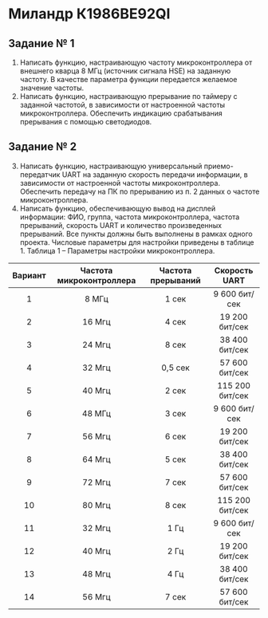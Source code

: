 # Миландр К1986ВЕ92QI

## Задание № 1
1.	Написать функцию, настраивающую частоту микроконтроллера от внешнего кварца 8 МГц (источник сигнала HSE) на заданную частоту. В качестве параметра функции передается желаемое значение частоты.
2.	Написать функцию, настраивающую прерывание по таймеру с заданной частотой, в зависимости от настроенной частоты микроконтроллера. Обеспечить индикацию срабатывания прерывания с помощью светодиодов.

## Задание № 2
3.	Написать функцию, настраивающую универсальный приемо-передатчик UART на заданную скорость передачи информации, в зависимости от настроенной частоты микроконтроллера. Обеспечить передачу на ПК по прерыванию из п. 2 данных о частоте микроконтроллера.
4.	Написать функцию, обеспечивающую вывод на дисплей информации: ФИО, группа, частота микроконтроллера, частота прерываний, скорость UART и количество произведенных прерываний.
Все пункты должны быть выполнены в рамках одного проекта. Числовые параметры для настройки приведены в таблице 1.
Таблица 1 – Параметры настройки микроконтроллера.


| Вариант | Частота микроконтроллера | Частота прерываний | Скорость UART   |
| :-----: |:------------------------:| :-----------------:| :-------------: |
| 1       | 8 МГц                    | 1 сек              | 9 600 бит/сек   |
| 2       | 16 Мгц                   | 4 сек              | 19 200 бит/cек  |
| 3       | 24 Мгц                   | 8 сек              | 38 400 бит/сек  |
| 4       | 32 Мгц                   | 0,5 сек            | 57 600 бит/сек  |
| 5       | 40 Мгц                   | 2 сек              | 115 200 бит/сек |
| 6       | 48 МГц                   | 3 сек              | 9 600 бит/сек   |
| 7       | 56 Мгц                   | 6 сек              | 19 200 бит/сек  |
| 8       | 64 Мгц                   | 5 сек              | 38 400 бит/сек  |
| 9       | 72 Мгц                   | 7 сек              | 57 600 бит/сек  |
| 10      | 80 Мгц                   | 8 сек              | 115 200 бит/сек |
| 11      | 32 Мгц                   | 1 Гц               | 9 600 бит/сек   |
| 12      | 40 Мгц                   | 2 Гц               | 19 200 бит/cек  |
| 13      | 48 Мгц                   | 4 Гц               | 38 400 бит/сек  |
| 14      | 56 Мгц                   | 7 сек              | 57 600 бит/сек  |

